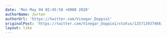 ```yaml
---
date: 'Mon May 04 02:45:58 +0000 2020'
authorName: Jurten
authorUrl: 'https://twitter.com/Vinegar_Doppio1'
originalPost: 'https://twitter.com/Vinegar_Doppio1/status/1257139374661271562'
layout: like
---
```

